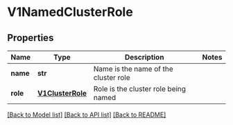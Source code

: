 # V1NamedClusterRole

## Properties
Name | Type | Description | Notes
------------ | ------------- | ------------- | -------------
**name** | **str** | Name is the name of the cluster role | 
**role** | [**V1ClusterRole**](V1ClusterRole.md) | Role is the cluster role being named | 

[[Back to Model list]](../README.md#documentation-for-models) [[Back to API list]](../README.md#documentation-for-api-endpoints) [[Back to README]](../README.md)



